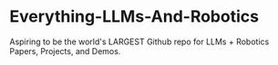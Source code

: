 # Everything-LLMs-And-Robotics
Aspiring to be the world's LARGEST Github repo for LLMs + Robotics Papers, Projects, and Demos.
